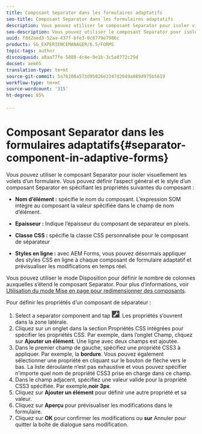 ```yaml
---
title: Composant Separator dans les formulaires adaptatifs
seo-title: Composant Separator dans les formulaires adaptatifs
description: Vous pouvez utiliser le composant Separator pour isoler visuellement les sections d’un formulaire.
seo-description: Vous pouvez utiliser le composant Separator pour isoler visuellement les sections d’un formulaire.
uuid: f8d2aed3-52aa-437f-bfe3-0c8779e7986c
products: SG_EXPERIENCEMANAGER/6.5/FORMS
topic-tags: author
discoiquuid: a8aa77fe-5880-4c4e-9e1b-3c5a8772c29d
docset: aem65
translation-type: tm+mt
source-git-commit: 5a76200a573d95026e2347d2049a089d975b5619
workflow-type: tm+mt
source-wordcount: '315'
ht-degree: 85%

---
```



# Composant Separator dans les formulaires adaptatifs{#separator-component-in-adaptive-forms}

Vous pouvez utiliser le composant Separator pour isoler visuellement les volets d’un formulaire. Vous pouvez définir l’aspect général et le style d’un composant Separator en spécifiant les propriétés suivantes du composant :

* **Nom d’élément :** spécifie le nom du composant. L’expression SOM intègre au composant la valeur spécifiée dans le champ de nom d’élément.
* **Epaisseur :** Indique l’épaisseur du composant de séparateur en pixels.

* **Classe CSS :** spécifie la classe CSS personnalisée pour le composant de séparateur

* **Styles en ligne :** avec AEM Forms, vous pouvez désormais appliquer des styles CSS en ligne à chaque composant de formulaire adaptatif et prévisualiser les modifications en temps réel.

Vous pouvez utiliser le mode Disposition pour définir le nombre de colonnes auxquelles s’étend le composant Separator. Pour plus d’informations, voir [Utilisation du mode Mise en page pour redimensionner des composants](../../forms/using/resize-using-layout-mode.md).

Pour définir les propriétés d’un composant de séparateur :

1. Select a separator component and tap ![cmppr](assets/cmppr.png). Les propriétés s’ouvrent dans la zone latérale.
1. Cliquez sur un onglet dans la section Propriétés CSS intégrées pour spécifier les propriétés CSS. Par exemple, dans l’onglet Champ, cliquez sur **Ajouter un élément**. Une ligne avec deux champs est ajoutée.
1. Dans le premier champ de gauche, spécifiez une propriété CSS3 à appliquer. Par exemple, la **bordure**. Vous pouvez également sélectionner une propriété en cliquant sur le bouton de flèche vers le bas. La liste déroulante n’est pas exhaustive et vous pouvez spécifier n’importe quel nom de propriété CSS3 prise en charge dans ce champ.
1. Dans le champ adjacent, spécifiez une valeur valide pour la propriété CSS3 spécifiée. Par exemple,**noir 3px**.
1. Cliquez sur **Ajouter un élément** pour définir une autre propriété et sa valeur.
1. Cliquez sur **Aperçu** pour prévisualiser les modifications dans le formulaire.
1. Cliquez sur **OK** pour confirmer les modifications ou **sur** Annuler pour quitter la boîte de dialogue sans modification.

